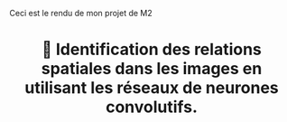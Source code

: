 Ceci est le rendu de mon projet de M2


<h1 align="center">🔭
Identification des relations spatiales dans les images en utilisant les réseaux de neurones convolutifs.
</h1>



